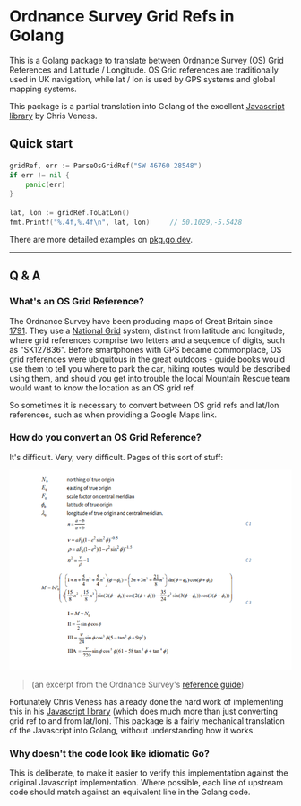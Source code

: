 # Ordnance Survey Grid Refs in Golang

This is a Golang package to translate between Ordnance Survey (OS) Grid References and
Latitude / Longitude. OS Grid references are traditionally used in UK navigation, while
lat / lon is used by GPS systems and global mapping systems.

This package is a partial translation into Golang of the excellent
[Javascript library](https://github.com/chrisveness/geodesy) by Chris Veness.

## Quick start

```go
gridRef, err := ParseOsGridRef("SW 46760 28548")
if err != nil {
    panic(err)
}

lat, lon := gridRef.ToLatLon()
fmt.Printf("%.4f,%.4f\n", lat, lon)     // 50.1029,-5.5428
```
There are more detailed examples on [pkg.go.dev](
https://pkg.go.dev/github.com/paulcager/gosdata/osgrid#example-package).


---

## Q & A

### What's an OS Grid Reference? ##

The Ordnance Survey have been producing maps of Great Britain since
[1791](https://www.ordnancesurvey.co.uk/about/history). They use a
[National Grid](https://en.wikipedia.org/wiki/Ordnance_Survey_National_Grid) system, distinct
from latitude and longitude, where grid references comprise two letters and a sequence of
digits, such as "SK127836". Before smartphones with GPS became commonplace, OS grid references
were ubiquitous in the great outdoors - guide books would use them to tell you where to
park the car, hiking routes would be described using them, and should you get into trouble the
local Mountain Rescue team would want to know the location as an OS grid ref. 

So sometimes it is necessary to convert between OS grid refs and lat/lon references, such
as when providing a Google Maps link.

### How do you convert an OS Grid Reference? ##

It's difficult. Very, very difficult. Pages of this sort of stuff:

![img.png](images/scary-maths.png)
> (an excerpt from the Ordnance Survey's
[reference guide](https://www.ordnancesurvey.co.uk/documents/resources/guide-coordinate-systems-great-britain.pdf))

Fortunately Chris Veness has already done the hard work of implementing this in his
[Javascript library](https://github.com/chrisveness/geodesy) (which does much more than
just converting grid ref to and from lat/lon). This package is a fairly mechanical translation
of the Javascript into Golang, without understanding how it works.

### Why doesn't the code look like idiomatic Go? ###

This is deliberate, to make it easier to verify this implementation against the original
Javascript implementation. Where possible, each line of upstream code should match against
an equivalent line in the Golang code.


